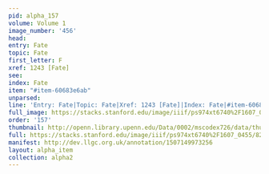 ```yaml
---
pid: alpha_157
volume: Volume 1
image_number: '456'
head: 
entry: Fate
topic: Fate
first_letter: F
xref: 1243 [Fate]
see: 
index: Fate
item: "#item-60683e6ab"
unparsed: 
line: 'Entry: Fate|Topic: Fate|Xref: 1243 [Fate]|Index: Fate|#item-60683e6ab'
full_image: https://stacks.stanford.edu/image/iiif/ps974xt6740%2F1607_0455/full/full/0/default.jpg
order: '157'
thumbnail: http://openn.library.upenn.edu/Data/0002/mscodex726/data/thumb/1607_0455_thumb.jpg
full: https://stacks.stanford.edu/image/iiif/ps974xt6740%2F1607_0455/826,4131,2940,261/full/0/default.jpg
manifest: http://dev.llgc.org.uk/annotation/1507149973256
layout: alpha_item
collection: alpha2
---
```


